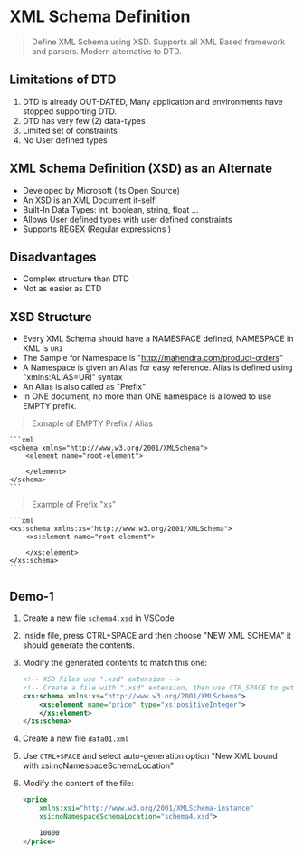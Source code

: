 # XML Schema Definition

> Define XML Schema using XSD. Supports all XML Based framework and parsers. Modern alternative to DTD.

## Limitations of DTD

1. DTD is already OUT-DATED, Many application and environments have stopped supporting DTD.
2. DTD has very few (2) data-types
3. Limited set of constraints
4. No User defined types

## XML Schema Definition (XSD) as an Alternate
*   Developed by Microsoft (Its Open Source)
*   An XSD is an XML Document it-self!
*   Built-In Data Types: int, boolean, string, float ... 
*   Allows User defined types with user defined constraints
*   Supports REGEX (Regular expressions )

## Disadvantages
*   Complex structure than DTD
*   Not as easier as DTD


## XSD Structure

- Every XML Schema should have a NAMESPACE defined, NAMESPACE in XML is `URI`
- The Sample for Namespace is "http://mahendra.com/product-orders"
- A Namespace is given an Alias for easy reference. Alias is defined using "xmlns:ALIAS=URI" syntax
- An Alias is also called as "Prefix"
- In ONE document, no more than ONE namespace is allowed to use EMPTY prefix.

> Exmaple of EMPTY Prefix / Alias

    ```xml
    <schema xmlns="http://www.w3.org/2001/XMLSchema">
        <element name="root-element">
            
        </element>
    </schema>
    ```

> Example of Prefix "xs"

    ```xml
    <xs:schema xmlns:xs="http://www.w3.org/2001/XMLSchema">
        <xs:element name="root-element">
            
        </xs:element>
    </xs:schema>
    ```

## Demo-1 

1.  Create a new file `schema4.xsd` in VSCode
2.  Inside file, press CTRL+SPACE and then choose "NEW XML SCHEMA" it should generate the contents.
3.  Modify the generated contents to match this one:

    ```xml
    <!-- XSD Files use ".xsd" extension -->
    <!-- Create a file with ".xsd" extension, then use CTR_SPACE to get auto-generation options: "New XML Schema" -->
    <xs:schema xmlns:xs="http://www.w3.org/2001/XMLSchema">
        <xs:element name="price" type="xs:positiveInteger">
        </xs:element>
    </xs:schema>
    ```

4.  Create a new file `data01.xml`
5.  Use `CTRL+SPACE` and select auto-generation option "New XML bound with xsi:noNamespaceSchemaLocation"
6.  Modify the content of the file:

    ```xml
    <price
        xmlns:xsi="http://www.w3.org/2001/XMLSchema-instance"
        xsi:noNamespaceSchemaLocation="schema4.xsd">

        10000
    </price>
    ```